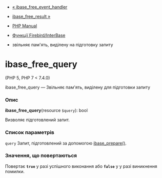 - [« ibase_free_event_handler](function.ibase-free-event-handler.md)
- [ibase_free_result »](function.ibase-free-result.md)

- [PHP Manual](index.md)
- [Функції Firebird/InterBase](ref.ibase.md)
- звільняє пам'ять, виділену на підготовку запиту

# ibase_free_query

(PHP 5, PHP 7 \< 7.4.0)

ibase_free_query — Звільняє пам'ять, виділену для підготовки запиту

### Опис

**ibase_free_query**(resource `$query`): bool

Визволяє підготовлений запит.

### Список параметрів

`query`
Запит, підготовлений за допомогою
[ibase_prepare()](function.ibase-prepare.md).

### Значення, що повертаються

Повертає **`true`** у разі успішного виконання або **`false`** у
у разі виникнення помилки.
